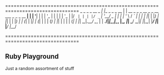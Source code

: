 ================================================================================
            _                   _                                             _ 
 _ __ _   _| |__  _   _   _ __ | | __ _ _   _  __ _ _ __ ___  _   _ _ __   __| |
| '__| | | | '_ \| | | | | '_ \| |/ _` | | | |/ _` | '__/ _ \| | | | '_ \ / _` |
| |  | |_| | |_) | |_| | | |_) | | (_| | |_| | (_| | | | (_) | |_| | | | | (_| |
|_|   \__,_|_.__/ \__, | | .__/|_|\__,_|\__, |\__, |_|  \___/ \__,_|_| |_|\__,_|
                  |___/  |_|            |___/ |___/                             
                  
================================================================================

## Ruby Playground

Just a random assortment of stuff